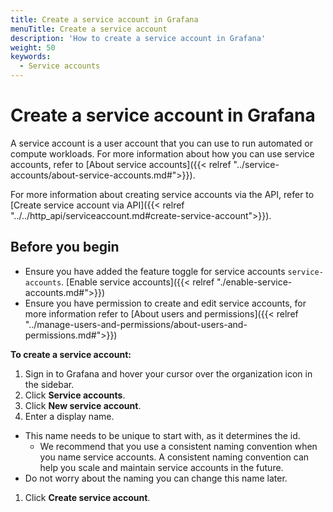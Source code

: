 ```yaml
---
title: Create a service account in Grafana
menuTitle: Create a service account
description: 'How to create a service account in Grafana'
weight: 50
keywords:
  - Service accounts
---
```


# Create a service account in Grafana

A service account is a user account that you can use to run automated or compute workloads. For more information about how you can use service accounts, refer to [About service accounts]({{< relref "../service-accounts/about-service-accounts.md#">}}).

For more information about creating service accounts via the API, refer to [Create service account via API]({{< relref "../../http_api/serviceaccount.md#create-service-account">}}).

## Before you begin

- Ensure you have added the feature toggle for service accounts `service-accounts`. [Enable service accounts]({{< relref "./enable-service-accounts.md#">}})
- Ensure you have permission to create and edit service accounts, for more information refer to [About users and permissions]({{< relref "../manage-users-and-permissions/about-users-and-permissions.md#">}})

**To create a service account:**

1. Sign in to Grafana and hover your cursor over the organization icon in the sidebar.
1. Click **Service accounts**.
1. Click **New service account**.
1. Enter a display name.

- This name needs to be unique to start with, as it determines the id.
  - We recommend that you use a consistent naming convention when you name service accounts. A consistent naming convention can help you scale and maintain service accounts in the future.
- Do not worry about the naming you can change this name later.

1. Click **Create service account**.
